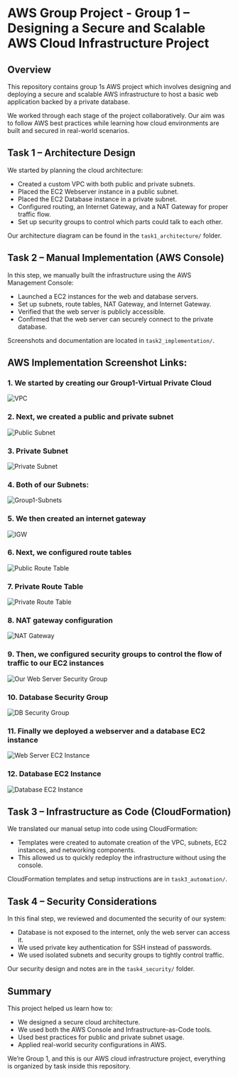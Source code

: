 # AWS Group Project - Group 1 – Designing a Secure and Scalable AWS Cloud Infrastructure Project

## Overview
This repository contains group 1s AWS project which involves designing and deploying a secure and scalable AWS infrastructure to host a basic web application backed by a private database.

We worked through each stage of the project collaboratively. Our aim was to follow AWS best practices while learning how cloud environments are built and secured in real-world scenarios.


## Task 1 – Architecture Design

We started by planning the cloud architecture:
- Created a custom VPC with both public and private subnets.
- Placed the EC2 Webserver instance in a public subnet.
- Placed the EC2 Database instance in a private subnet.
- Configured routing, an Internet Gateway, and a NAT Gateway for proper traffic flow.
- Set up security groups to control which parts could talk to each other.

Our architecture diagram can be found in the `task1_architecture/` folder.


## Task 2 – Manual Implementation (AWS Console)

In this step, we manually built the infrastructure using the AWS Management Console:
- Launched a EC2 instances for the web and database servers.
- Set up subnets, route tables, NAT Gateway, and Internet Gateway.
- Verified that the web server is publicly accessible.
- Confirmed that the web server can securely connect to the private database.

Screenshots and documentation are located in `task2_implementation/`.

## AWS Implementation Screenshot Links:

### 1. We started by creating our Group1-Virtual Private Cloud
![VPC](Screenshots2/screenshot1.png)

### 2. Next, we created a public and private subnet 
![Public Subnet](Screenshots2/screenshot2.png)

### 3. Private Subnet
![Private Subnet](Screenshots2/screenshot3.png)

### 4. Both of our Subnets:
![Group1-Subnets](Screenshots2/screenshot4.png)

### 5. We then created an internet gateway 
![IGW](Screenshots2/screenshot5.png)

### 6. Next, we configured route tables
![Public Route Table](Screenshots2/screenshot6.png)

### 7. Private Route Table
![Private Route Table](Screenshots2/screenshot7.png)

### 8. NAT gateway configuration 
![NAT Gateway](Screenshots2/screenshot8.png)

### 9. Then, we configured security groups to control the flow of traffic to our EC2 instances
![Our Web Server Security Group](Screenshots2/screenshot9.png)

### 10. Database Security Group 
![DB Security Group](Screenshots2/screenshot10.png)

### 11. Finally we deployed a webserver and a database EC2 instance 
![Web Server EC2 Instance](Screenshots2/screenshot11.png)

### 12. Database EC2 Instance 
![Database EC2 Instance](Screenshots2/screenshot12.png)



## Task 3 – Infrastructure as Code (CloudFormation)

We translated our manual setup into code using CloudFormation:
- Templates were created to automate creation of the VPC, subnets, EC2 instances, and networking components.
- This allowed us to quickly redeploy the infrastructure without using the console.

CloudFormation templates and setup instructions are in `task3_automation/`.


## Task 4 – Security Considerations

In this final step, we reviewed and documented the security of our system:
- Database is not exposed to the internet, only the web server can access it.
- We used private key authentication for SSH instead of passwords.
- We used isolated subnets and security groups to tightly control traffic.

Our security design and notes are in the `task4_security/` folder.

## Summary

This project helped us learn how to:
- We designed a secure cloud architecture.
- We used both the AWS Console and Infrastructure-as-Code tools.
- Used best practices for public and private subnet usage.
- Applied real-world security configurations in AWS.

We’re Group 1, and this is our AWS cloud infrastructure project, everything is organized by task inside this repository.


